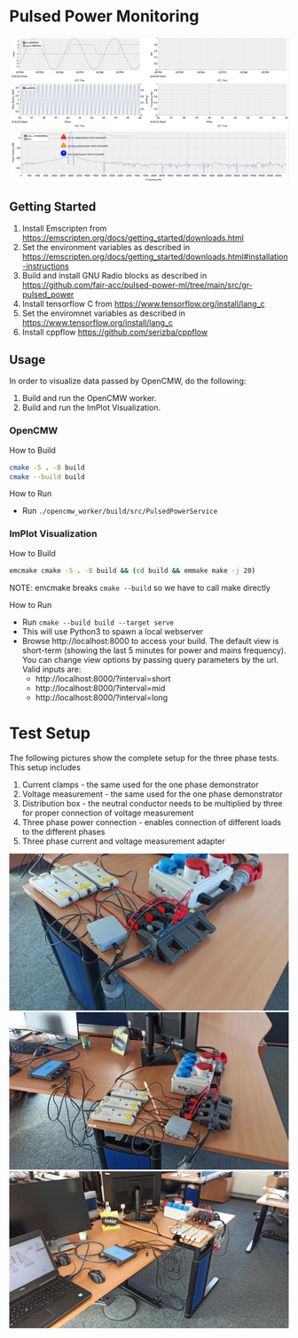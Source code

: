 # Pulsed Power Monitoring

![image](assets/dashboard_screenshot.png)

## Getting Started

1. Install Emscripten from https://emscripten.org/docs/getting_started/downloads.html
2. Set the environment variables as described in https://emscripten.org/docs/getting_started/downloads.html#installation-instructions
3. Build and install GNU Radio blocks as described in https://github.com/fair-acc/pulsed-power-ml/tree/main/src/gr-pulsed_power
4. Install tensorflow C from https://www.tensorflow.org/install/lang_c
5. Set the enviromnet variables as described in https://www.tensorflow.org/install/lang_c
6. Install cppflow https://github.com/serizba/cppflow

## Usage

In order to visualize data passed by OpenCMW, do the following:

1. Build and run the OpenCMW worker.
2. Build and run the ImPlot Visualization.

### OpenCMW

How to Build

```bash
cmake -S . -B build
cmake --build build
```

How to Run

- Run `./opencmw_worker/build/src/PulsedPowerService`

### ImPlot Visualization

How to Build

```bash
emcmake cmake -S . -B build && (cd build && emmake make -j 20)
```

NOTE: emcmake breaks `cmake --build` so we have to call make directly

How to Run

- Run `cmake --build build --target serve`
- This will use Python3 to spawn a local webserver
- Browse http://localhost:8000 to access your build. The default view is short-term (showing the last 5 minutes for power and mains frequency). You can change view options by passing query parameters by the url. Valid inputs are:
  - http://localhost:8000/?interval=short
  - http://localhost:8000/?interval=mid
  - http://localhost:8000/?interval=long

# Test Setup

The following pictures show the complete setup for the three phase tests. This setup includes

1. Current clamps - the same used for the one phase demonstrator
2. Voltage measurement - the same used for the one phase demonstrator
3. Distribution box - the neutral conductor needs to be multiplied by three for proper connection of voltage measurement
4. Three phase power connection - enables connection of different loads to the different phases
5. Three phase current and voltage measurement adapter

![image](assets/three_phase_setup_1.png)
![image](assets/three_phase_setup_2.png)
![image](assets/three_phase_setup_3.png)
